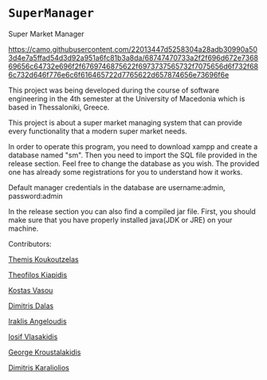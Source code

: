 # `SuperManager`
Super Market Manager

https://camo.githubusercontent.com/22013447d5258304a28adb30990a503d4e7a5ffad54d3d92a951a6fc81b3a8da/68747470733a2f2f696d672e736869656c64732e696f2f6769746875622f6973737565732f7075656d6f732f686c732d646f776e6c6f616465722d7765622d657874656e73696f6e

This project was being developed during the course of software engineering
in the 4th semester at the University of Macedonia which is based in Thessaloniki, Greece. 

This project is about a super market managing system that can provide every functionality
that a modern super market needs.

In order to operate this program, you need to download xampp and create a database named "sm".
Then you need to import the SQL file provided in the release section. Feel free to change the database as you wish.
The provided one has already some registrations for you to understand how it works.

Default manager credentials in the database are username:admin, password:admin

In the release section you can also find a compiled jar file. First, you should make sure that you have properly installed 
java(JDK or JRE) on your machine. 

Contributors:

[Themis Koukoutzelas](https://github.com/Tkoukoutzelas "Tkoukoutzelas")

[Theofilos Kiapidis](https://github.com/TheofilosKiapidis "TheofilosKiapidis")

[Kostas Vasou](https://github.com/KonsB "KonsB")

[Dimitris Dalas](https://github.com/JimDal00 "JimDal00")

[Iraklis Angeloudis](https://github.com/iraklisangeloudis "iraklisangeloudis")

[Iosif Vlasakidis](https://github.com/ioslas00 "ioslas00")

[George Kroustalakidis](https://github.com/G-Krou "G-Krou")

[Dimitris Karaliolios](https://github.com/DhmhtrhsKrl "DhmhtrhsKrl")

